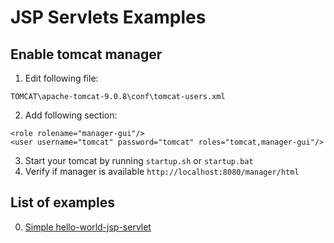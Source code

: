# JSP Servlets Examples

## Enable tomcat manager

1. Edit following file:
```
TOMCAT\apache-tomcat-9.0.8\conf\tomcat-users.xml
```
2. Add following section:
```
<role rolename="manager-gui"/>
<user username="tomcat" password="tomcat" roles="tomcat,manager-gui"/>
```
3. Start your tomcat by running `startup.sh` or `startup.bat`
4. Verify if manager is available `http://localhost:8080/manager/html`

## List of examples
0. [Simple hello-world-jsp-servlet](00_hello-world-jsp/README.md)
